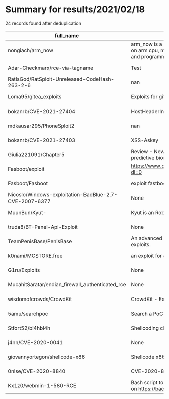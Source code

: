 
# Summary for results/2021/02/18
    
24 records found after deduplication

| full_name | description | html_url | matched_list | matched_count | pushed_at | size | stargazers_count | language | forks_count |
|--------------------------------------------------------|-------------------------------------------------------------------------------------------------------------------------------------------------------------------------------------|---------------------------------------------------------------------------|----------------------|-----------------|---------------------------|--------|--------------------|------------|---------------|
| nongiach/arm_now | arm_now is a qemu powered tool that allows instant setup of virtual machines on arm cpu, mips, powerpc, nios2, x86 and more, for reverse, exploit, fuzzing and programming purpose. | https://github.com/nongiach/arm_now | ['exploit'] | 1 | 2021-02-18 21:10:45+00:00 | 42754 | 747 | Python | 92 |
| Adar-Checkmarx/rce-via-tagname | Test | https://github.com/Adar-Checkmarx/rce-via-tagname | ['rce'] | 1 | 2021-02-18 14:56:40+00:00 | 2 | 0 | | 0 |
| RatIsGod/RatSploit-Unreleased-CodeHash-263-2-6 | nan | https://github.com/RatIsGod/RatSploit-Unreleased-CodeHash-263-2-6 | ['sploit'] | 1 | 2021-02-18 21:28:07+00:00 | 0 | 0 | | 0 |
| Loma95/gitea_exploits | Exploits for gitea targeting the version 1.4.0 | https://github.com/Loma95/gitea_exploits | ['exploit'] | 1 | 2021-02-18 18:20:34+00:00 | 6 | 1 | Python | 0 |
| bokanrb/CVE-2021-27404 | HostHeaderInjection-Askey | https://github.com/bokanrb/CVE-2021-27404 | ['cve-2'] | 1 | 2021-02-18 17:20:25+00:00 | 126 | 3 | | 0 |
| mdkausar295/PhoneSploit2 | nan | https://github.com/mdkausar295/PhoneSploit2 | ['sploit'] | 1 | 2021-02-18 16:26:20+00:00 | 9791 | 0 | Python | 0 |
| bokanrb/CVE-2021-27403 | XSS-Askey | https://github.com/bokanrb/CVE-2021-27403 | ['cve-2'] | 1 | 2021-02-18 17:09:47+00:00 | 21 | 9 | | 1 |
| Giulia221091/Chapter5 | Review - New avenues in pancreatic cancer: exploiting microRNAs as predictive biomarkers and new approaches to target aberrant metabolism | https://github.com/Giulia221091/Chapter5 | ['exploit'] | 1 | 2021-02-18 14:08:14+00:00 | 725 | 0 | | 0 |
| Fasboot/exploit | https://www.dropbox.com/s/vuoupsw0r5qqhlj/fastboot%20edl%20exploit.rar?dl=0 | https://github.com/Fasboot/exploit | ['exploit'] | 1 | 2021-02-18 11:12:51+00:00 | 0 | 0 | | 0 |
| Fasboot/Fasboot | exploit fastboot | https://github.com/Fasboot/Fasboot | ['exploit'] | 1 | 2021-02-18 11:09:28+00:00 | 0 | 0 | | 0 |
| Nicoslo/Windows-exploitation-BadBlue-2.7-CVE-2007-6377 | None | https://github.com/Nicoslo/Windows-exploitation-BadBlue-2.7-CVE-2007-6377 | ['cve-2', 'exploit'] | 2 | 2021-02-18 10:42:14+00:00 | 0 | 1 | | 0 |
| MuunBun/Kyut- | Kyut is an Roblox Exploit using Fluxus API. | https://github.com/MuunBun/Kyut- | ['exploit'] | 1 | 2021-02-18 05:20:44+00:00 | 0 | 0 | | 0 |
| truda8/BT-Panel-Api-Exploit | None | https://github.com/truda8/BT-Panel-Api-Exploit | ['exploit'] | 1 | 2021-02-18 04:27:52+00:00 | 3 | 1 | Python | 0 |
| TeamPenisBase/PenisBase | An advanced GTA Online mod menu base using multiple private (now public) exploits. | https://github.com/TeamPenisBase/PenisBase | ['exploit'] | 1 | 2021-02-18 01:12:14+00:00 | 1120 | 10 | C++ | 2 |
| k0nami/MCSTORE.free | an exploit for all trial based games on microsoft store | https://github.com/k0nami/MCSTORE.free | ['exploit'] | 1 | 2021-02-18 03:56:13+00:00 | 9 | 0 | | 0 |
| G1ru/Exploits | None | https://github.com/G1ru/Exploits | ['exploit'] | 1 | 2021-02-18 19:26:37+00:00 | 8 | 0 | Python | 0 |
| MucahitSaratar/endian_firewall_authenticated_rce | None | https://github.com/MucahitSaratar/endian_firewall_authenticated_rce | ['rce'] | 1 | 2021-02-18 09:23:16+00:00 | 9 | 1 | | 0 |
| wisdomofcrowds/CrowdKit | CrowdKit - Exploring and Exploiting the Wisdom of Crowds | https://github.com/wisdomofcrowds/CrowdKit | ['exploit'] | 1 | 2021-02-18 12:55:22+00:00 | 13452 | 0 | C | 1 |
| 5amu/searchpoc | Search a PoC given a CVE id... Often useful 😁 | https://github.com/5amu/searchpoc | ['cve poc'] | 1 | 2021-02-18 13:25:00+00:00 | 32 | 0 | Python | 1 |
| Stfort52/bl4hbl4h | Shellcoding challenge for Qualification 2020 | https://github.com/Stfort52/bl4hbl4h | ['shellcode'] | 1 | 2021-02-18 06:26:14+00:00 | 5 | 0 | C | 0 |
| j4nn/CVE-2020-0041 | None | https://github.com/j4nn/CVE-2020-0041 | ['cve-2'] | 1 | 2021-02-18 04:17:07+00:00 | 85 | 27 | C | 13 |
| giovannyortegon/shellcode-x86 | Shellcode x86 fir linux Pentester Academy | https://github.com/giovannyortegon/shellcode-x86 | ['shellcode'] | 1 | 2021-02-18 03:09:01+00:00 | 1682 | 0 | Assembly | 0 |
| 0nise/CVE-2020-8840 | CVE-2020-8840 | https://github.com/0nise/CVE-2020-8840 | ['cve-2'] | 1 | 2021-02-18 21:26:56+00:00 | 3383 | 13 | Java | 1 |
| Kx1z0/webmin-1-580-RCE | Bash script to exploit the RCE of webmin 1.580. Further reading can be found on https://backdot.tk/webmin-1-580/ | https://github.com/Kx1z0/webmin-1-580-RCE | ['exploit', 'rce'] | 2 | 2021-02-18 22:41:05+00:00 | 1 | 0 | Shell | 0 |
